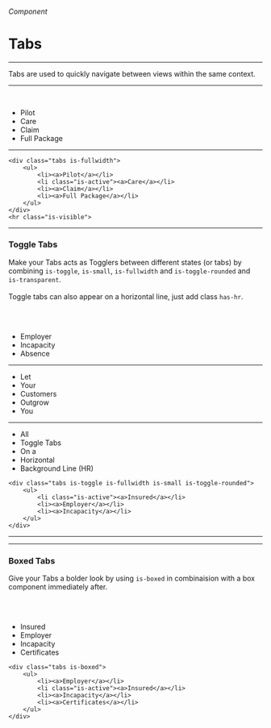<h6 class="is-uppercase is-dimmed has-text-weight-medium is-size-6 is-size-7-mobile">Component</h6>
<h1 class="title is-family-secondary is-size-2-mobile">Tabs</h1>
<hr class="is-visible is-size-3">
<p class="is-size-4 has-text-dark">
    <span class="has-text-weight-semibold">Tabs</span> are used to quickly navigate between views within the same context.
</p>
<hr class="is-visible is-size-3"><br>

<div class="box is-raised is-marginless is-large is-radiusless-b">
    <div class="tabs is-fullwidh my-0 is-small">
        <ul>
            <li><a>Pilot</a></li>
            <li><a>Care</a></li>
            <li><a>Claim</a></li>
            <li class="is-active"><a>Full Package</a></li>
        </ul>
    </div>
    <hr class="is-visible">
</div>

    <div class="tabs is-fullwidth">
        <ul>
            <li><a>Pilot</a></li>
            <li class="is-active"><a>Care</a></li>
            <li><a>Claim</a></li>
            <li><a>Full Package</a></li>
        </ul>
    </div>
    <hr class="is-visible">
<hr class="is-visible is-size-1">

<h3 class="title is-family-primary has-text-weight-bold">Toggle Tabs</h3>

Make your Tabs acts as Togglers between different states (or tabs) by combining `is-toggle`, `is-small`, `is-fullwidth` and `is-toggle-rounded` and `is-transparent`.
<br><br>
Toggle tabs can also appear on a horizontal line, just add class `has-hr`.

<br><br>

<div class="box is-bordered is-large is-marginless is-radiusless-b">
    <div class="tabs is-toggle is-fullwidth toggle-rounded">
        <ul>
            <li><a>Employer</a></li>
            <li class="is-active"><a>Incapacity</a></li>
            <li><a>Absence</a></li>
        </ul>
    </div>
    <hr class="my-4">
    <div class="tabs is-toggle">
        <ul>
            <li><a>Let</a></li>
            <li><a>Your</a></li>
            <li><a>Customers</a></li>
            <li class="is-active"><a>Outgrow</a></li>
            <li><a>You</a></li>
        </ul>
    </div>
    <hr class="my-4">
    <div class="tabs is-toggle has-hr">
        <ul>
            <li id="js-tab-1"><a onclick="toggleTab(1)">All</a></li>
            <li id="js-tab-2"><a onclick="toggleTab(2)">Toggle Tabs</a></li>
            <li id="js-tab-3"><a onclick="toggleTab(3)">On a</a></li>
            <li id="js-tab-4" class="is-active"><a onclick="toggleTab(4)">Horizontal</a></li>
            <li id="js-tab-5"><a onclick="toggleTab(5)">Background Line (HR)</a></li>
        </ul>
    </div>
</div>

    <div class="tabs is-toggle is-fullwidth is-small is-toggle-rounded">
        <ul>
            <li class="is-active"><a>Insured</a></li>
            <li><a>Employer</a></li>
            <li><a>Incapacity</a></li>
        </ul>
    </div>
<hr>

<hr class="is-visible is-size-1">

<h3 class="title is-family-primary has-text-weight-bold">Boxed Tabs</h3>

Give your Tabs a bolder look by using `is-boxed` in combinaision with a box component immediately after.

<br><br>

<div class="box is-bordered is-large is-marginless is-radiusless-b">
    <div class="tabs is-boxed is-centered">
        <ul>
            <li id="js-tab-11" class="is-active"><a onclick="toggleTab(11)">Insured</a></li>
            <li id="js-tab-12"><a onclick="toggleTab(12)">Employer</a></li>
            <li id="js-tab-13"><a onclick="toggleTab(13)">Incapacity</a></li>
            <li id="js-tab-14"><a onclick="toggleTab(14)">Certificates</a></li>
        </ul>
    </div>
</div>

    <div class="tabs is-boxed">
        <ul>
            <li><a>Employer</a></li>
            <li class="is-active"><a>Insured</a></li>
            <li><a>Incapacity</a></li>
            <li><a>Certificates</a></li>
        </ul>
    </div>
